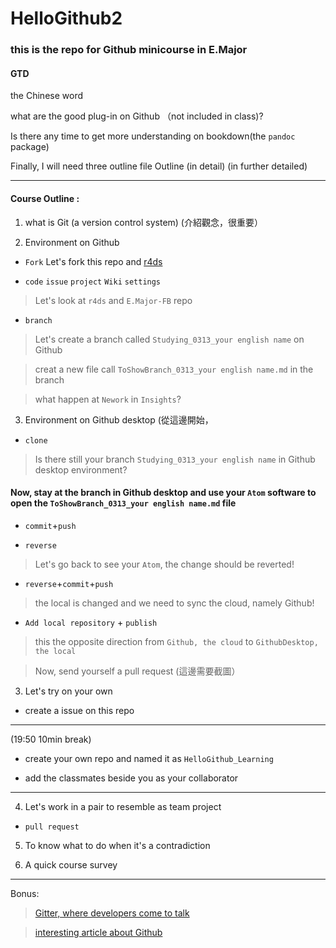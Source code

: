 # HelloGithub2


### this is the repo for Github minicourse in E.Major 

#### GTD

the Chinese word



what are the good plug-in on Github （not included in class)?

Is there any time to get more understanding on bookdown(the `pandoc` package)

Finally, I will need three outline file Outline (in detail) (in further detailed)




---

#### Course Outline : 

 1. what is Git (a version control system) (介紹觀念，很重要）
 
 2. Environment on Github 
 
 - `Fork` Let's fork this repo and [r4ds](https://github.com/hadley/r4ds)
 
 - `code` `issue` `project` `Wiki` `settings`
 > Let's look at `r4ds` and `E.Major-FB` repo
 
 - `branch` 
 > Let's create a branch called `Studying_0313_your english name` on Github
 
 > creat a new file call `ToShowBranch_0313_your english name.md` in the branch
 
 > what happen at `Nework` in `Insights`?
 
 3. Environment on  Github desktop (從這邊開始，
 
 - `clone`
 
 > Is there still your branch `Studying_0313_your english name` in Github desktop environment?
 
 #### Now, stay at the branch in Github desktop and use your `Atom` software to open the `ToShowBranch_0313_your english name.md` file
 
 - `commit`+`push`
 
 - `reverse`
 
 > Let's go back to see your `Atom`, the change should be reverted!
 
 - `reverse`+`commit`+`push`
 
 > the local is changed and we need to sync the cloud, namely Github!
 
 - `Add local repository` + `publish`
 
 > this the opposite direction from `Github, the cloud` to `GithubDesktop, the local`
 
 > Now, send yourself a pull request (這邊需要截圖）
 
 3. Let's try on your own 
 
 - create a issue on this repo
 
 ---
 
 (19:50 10min break)
 
 - create your own repo and named it as `HelloGithub_Learning`
 
 - add the classmates beside you as your collaborator
 
 --- 
 
 4. Let's work in a pair to resemble as team project
 
 - `pull request`
 
 
 
 5. To know what to do when it's a contradiction
 
 6. A quick course survey
 
 ---
 
 Bonus:
 
> [Gitter, where developers come to talk](https://gitter.im/apps)

> [interesting article about Github](https://www.ithome.com.tw/news/95284)



